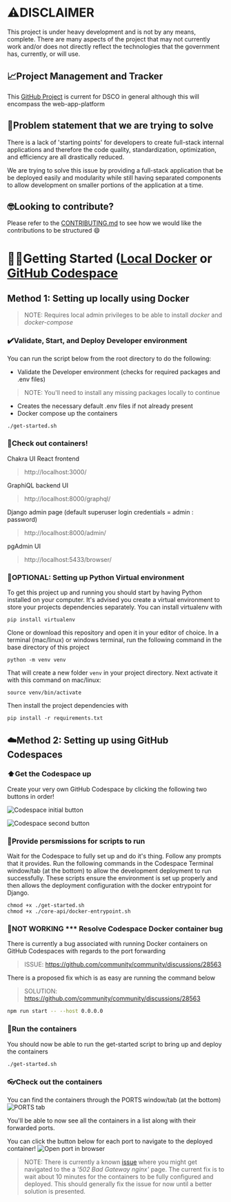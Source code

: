 # ⚠️DISCLAIMER

This project is under heavy development and is not by any means, complete. There are many aspects of the project that may not currently work and/or does not directly reflect the technologies that the government has, currently, or will use.

## 📈Project Management and Tracker
This [GitHub Project](https://github.com/orgs/PHACDataHub/projects/10/views/2) is current for DSCO in general although this will encompass the web-app-platform

## 🤔Problem statement that we are trying to solve

There is a lack of 'starting points' for developers to create full-stack internal applications and therefore the code quality, standardization, optimization, and efficiency are all drastically reduced.

We are trying to solve this issue by providing a full-stack application that be be deployed easily and modularity while still having separated components to allow development on smaller portions of the application at a time.

## 🤓Looking to contribute?
Please refer to the [CONTRIBUTING.md](https://github.com/PHACDataHub/web-app-platform/blob/main/CONTRIBUTING.md) to see how we would like the contributions to be structured 😄

# 👨‍💻Getting Started ([Local Docker](https://github.com/PHACDataHub/web-app-platform#method-1-setting-up-locally-using-docker) or [GitHub Codespace](https://github.com/PHACDataHub/web-app-platform#method-2-setting-up-using-github-codespaces)
## Method 1: Setting up locally using Docker
> NOTE: Requires local admin privileges to be able to install _docker_ and _docker-compose_

### ✔️Validate, Start, and Deploy Developer environment
You can run the script below from the root directory to do the following:
- Validate the Developer environment (checks for required packages and .env files)
> NOTE: You'll need to install any missing packages locally to continue
- Creates the necessary default .env files if not already present
- Docker compose up the containers

```bash
./get-started.sh
```

### 🥳Check out containers!

Chakra UI React frontend
> http://localhost:3000/

GraphiQL backend UI
> http://localhost:8000/graphql/

Django admin page (default superuser login credentials = admin : password)
> http://localhost:8000/admin/

pgAdmin UI
> http://localhost:5433/browser/

### 🤷OPTIONAL: Setting up Python Virtual environment

To get this project up and running you should start by having Python installed on your computer. It's advised you create a virtual environment to store your projects dependencies separately. You can install virtualenv with <br />

```
pip install virtualenv
```

Clone or download this repository and open it in your editor of choice. In a terminal (mac/linux) or windows terminal, run the following command in the base directory of this project

```
python -m venv venv
```

That will create a new folder `venv` in your project directory. Next activate it with this command on mac/linux:

```
source venv/bin/activate
```

Then install the project dependencies with

```
pip install -r requirements.txt
```

## ☁️Method 2: Setting up using GitHub Codespaces

### ⬆️Get the Codespace up
Create your very own GitHub Codespace by clicking the following two buttons in order!

![Codespace initial button](https://github.com/PHACDataHub/web-app-platform/blob/main/README-imgs/Codespace-1.PNG)

![Codespace second button](https://github.com/PHACDataHub/web-app-platform/blob/main/README-imgs/Codespace-2.PNG)

### 📂Provide persmissions for scripts to run
Wait for the Codespace to fully set up and do it's thing. 
Follow any prompts that it provides.
Run the following commands in the Codespace Terminal window/tab (at the bottom) to allow the development deployment to run successfully.
These scripts ensure the environment is set up properly and then allows the deployment configuration with the docker entrypoint for Django.

```
chmod +x ./get-started.sh
chmod +x ./core-api/docker-entrypoint.sh
```

### 🚫NOT WORKING *** Resolve Codespace Docker container bug
There is currently a bug associated with running Docker containers on GitHub Codespaces with regards to the port forwarding
> ISSUE: https://github.com/community/community/discussions/28563

There is a proposed fix which is as easy are running the command below

> SOLUTION: https://github.com/community/community/discussions/28563

```bash
npm run start -- --host 0.0.0.0
```

### 🏃Run the containers
You should now be able to run the get-started script to bring up and deploy the containers
```bash
./get-started.sh
```

### 👓Check out the containers
You can find the containers through the PORTS window/tab (at the bottom)
![PORTS tab](https://github.com/PHACDataHub/web-app-platform/blob/main/README-imgs/Codespace-3.PNG)

You'll be able to now see all the containers in a list along with their forwarded ports.

You can click the button below for each port to navigate to the deployed container!
![Open port in browser](https://github.com/PHACDataHub/web-app-platform/blob/main/README-imgs/Codespace-4.PNG)
> NOTE: There is currently a known [issue](https://github.com/community/community/discussions/28563) where you might get navigated to the a _'502 Bad Gateway nginx'_ page. The current fix is to wait about 10 minutes for the containers to be fully configured and deployed. This should generally fix the issue for now until a better solution is presented.

